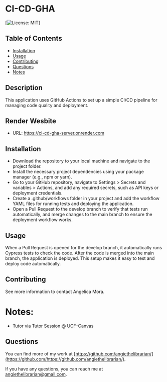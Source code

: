 # CI-CD-GHA

[![License: MIT](https://img.shields.io/badge/License-MIT-yellow.svg)]

## Table of Contents

- [Installation](#installation)
- [Usage](#usage)
- [Contributing](#contributing)
- [Questions](#questions)
- [Notes](#notes)

## Description

This application uses GitHub Actions to set up a simple CI/CD pipeline for managing code quality and deployment.

## Render Wesbite

- URL: https://ci-cd-gha-server.onrender.com

## Installation

- Download the repository to your local machine and navigate to the project folder.
- Install the necessary project dependencies using your package manager (e.g., npm or yarn).
- Go to your GitHub repository, navigate to Settings > Secrets and variables > Actions, and add any required secrets, such as API keys or deployment credentials.
- Create a .github/workflows folder in your project and add the workflow YAML files for running tests and deploying the application.
- Open a Pull Request to the develop branch to verify that tests run automatically, and merge changes to the main branch to ensure the deployment workflow works.

## Usage
 
When a Pull Request is opened for the develop branch, it automatically runs Cypress tests to check the code. 
After the code is merged into the main branch, the application is deployed. This setup makes it easy to test and deploy code automatically.

## Contributing

See more information to contact Angelica Mora.

# Notes: 

- Tutor via Tutor Session @ UCF-Canvas

## Questions

You can find more of my work at [https://github.com/angiethelibrarian/](https://github.com/https://github.com/angiethelibrarian/).

If you have any questions, you can reach me at [angiethelibrarian@gmail.com](mailto:angiethelibrarian@gmail.com).

